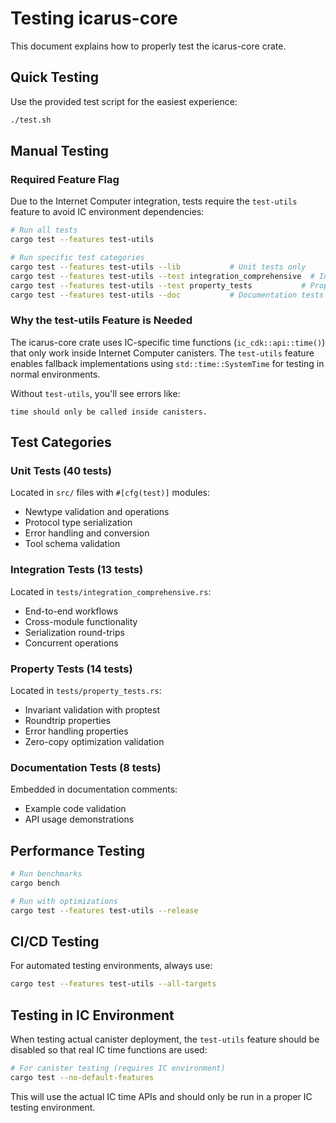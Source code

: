 # Testing icarus-core

This document explains how to properly test the icarus-core crate.

## Quick Testing

Use the provided test script for the easiest experience:

```bash
./test.sh
```

## Manual Testing

### Required Feature Flag

Due to the Internet Computer integration, tests require the `test-utils` feature to avoid IC environment dependencies:

```bash
# Run all tests
cargo test --features test-utils

# Run specific test categories
cargo test --features test-utils --lib           # Unit tests only
cargo test --features test-utils --test integration_comprehensive  # Integration tests
cargo test --features test-utils --test property_tests           # Property tests
cargo test --features test-utils --doc           # Documentation tests
```

### Why the test-utils Feature is Needed

The icarus-core crate uses IC-specific time functions (`ic_cdk::api::time()`) that only work inside Internet Computer canisters. The `test-utils` feature enables fallback implementations using `std::time::SystemTime` for testing in normal environments.

Without `test-utils`, you'll see errors like:
```
time should only be called inside canisters.
```

## Test Categories

### Unit Tests (40 tests)
Located in `src/` files with `#[cfg(test)]` modules:
- Newtype validation and operations
- Protocol type serialization
- Error handling and conversion
- Tool schema validation

### Integration Tests (13 tests)
Located in `tests/integration_comprehensive.rs`:
- End-to-end workflows
- Cross-module functionality
- Serialization round-trips
- Concurrent operations

### Property Tests (14 tests)
Located in `tests/property_tests.rs`:
- Invariant validation with proptest
- Roundtrip properties
- Error handling properties
- Zero-copy optimization validation

### Documentation Tests (8 tests)
Embedded in documentation comments:
- Example code validation
- API usage demonstrations

## Performance Testing

```bash
# Run benchmarks
cargo bench

# Run with optimizations
cargo test --features test-utils --release
```

## CI/CD Testing

For automated testing environments, always use:

```bash
cargo test --features test-utils --all-targets
```

## Testing in IC Environment

When testing actual canister deployment, the `test-utils` feature should be disabled so that real IC time functions are used:

```bash
# For canister testing (requires IC environment)
cargo test --no-default-features
```

This will use the actual IC time APIs and should only be run in a proper IC testing environment.